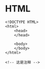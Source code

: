 # HTML

```
<!DOCTYPE HTML>
<html>
    <head>
    </head>

    <body>
    </body>
</html>
```

```
<!-- 这是注释 -->
```